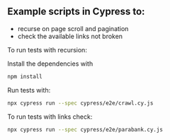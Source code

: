 ## Example scripts in Cypress to:

- recurse on page scroll and pagination
- check the available links not broken

To run tests with recursion:

Install the dependencies with

```bash
npm install
```

Run tests with:

```bash
npx cypress run --spec cypress/e2e/crawl.cy.js
```

To run tests with links check:

```bash
npx cypress run --spec cypress/e2e/parabank.cy.js
```
